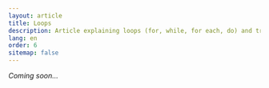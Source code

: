 ```yaml
---
layout: article
title: Loops
description: Article explaining loops (for, while, for each, do) and traversing techniques
lang: en
order: 6
sitemap: false
---
```

*Coming soon...*